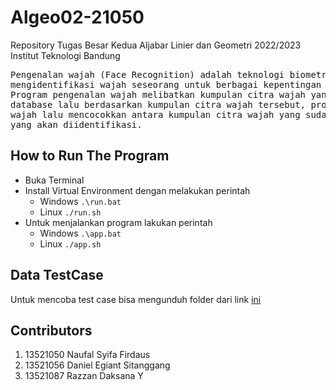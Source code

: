 # Algeo02-21050
 
Repository Tugas Besar Kedua Aljabar Linier dan Geometri 2022/2023
Institut Teknologi Bandung

<pre>
Pengenalan wajah (Face Recognition) adalah teknologi biometrik yang bisa dipakai untuk
mengidentifikasi wajah seseorang untuk berbagai kepentingan khususnya keamanan.
Program pengenalan wajah melibatkan kumpulan citra wajah yang sudah disimpan pada
database lalu berdasarkan kumpulan citra wajah tersebut, program dapat mempelajari bentuk
wajah lalu mencocokkan antara kumpulan citra wajah yang sudah dipelajari dengan citra
yang akan diidentifikasi.
</pre>

## How to Run The Program
- Buka Terminal
- Install Virtual Environment dengan melakukan perintah 
    - Windows 
        ``` .\run.bat ``` 
    - Linux
        ``` ./run.sh  ```
- Untuk menjalankan program lakukan perintah
    - Windows
        ``` .\app.bat ```
    - Linux
        ``` ./app.sh ```    

## Data TestCase
Untuk mencoba test case bisa mengunduh folder dari link [ini](https://drive.google.com/file/d/1DR1MDiSHj9kz6x-kDYVPTd6CNLrZMGdu/view?usp=sharing/)
## Contributors
1. 13521050 Naufal Syifa Firdaus
2. 13521056 Daniel Egiant Sitanggang
3. 13521087 Razzan Daksana Y